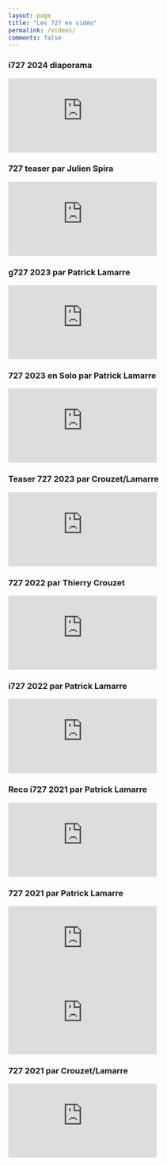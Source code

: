 ```yaml
---
layout: page
title: "Les 727 en vidéo"
permalink: /videos/
comments: false
---
```



### i727 2024 diaporama

<div class="video"><iframe src="https://www.youtube.com/embed/65u6gU2clEg?si=sMVJ14IKA-wS83vz" title="YouTube video player" frameborder="0" allow="accelerometer; autoplay; clipboard-write; encrypted-media; gyroscope; picture-in-picture; web-share" allowfullscreen></iframe></div>

### 727 teaser par Julien Spira

<div class="video"><iframe class="video" src="https://www.youtube.com/embed/N3Sw130kj1o?si=bAfq-sYp6jxFlPzt" title="YouTube video player" frameborder="0" allow="accelerometer; autoplay; clipboard-write; encrypted-media; gyroscope; picture-in-picture; web-share" allowfullscreen></iframe></div>

### g727 2023 par Patrick Lamarre

<div class="video"><iframe class="video" src="https://www.youtube.com/embed/Bo42Ue6Qtvk?si=k_lsPyRZWOE4hf1n" title="YouTube video player" frameborder="0" allow="accelerometer; autoplay; clipboard-write; encrypted-media; gyroscope; picture-in-picture; web-share" allowfullscreen></iframe></div>

### 727 2023 en Solo par Patrick Lamarre
<div class="video"><iframe class="video" src="https://www.youtube.com/embed/PzbZjQmNVEQ?si=NFQBWEg0Sz9Av4lr" title="YouTube video player" frameborder="0" all ow="accelerometer; autoplay; clipboard-write; encrypted-media; gyroscope; picture-in-picture; web-share" allowfullscreen></iframe></div>

### Teaser 727 2023 par Crouzet/Lamarre

<div class="video"><iframe class="video" src="https://www.youtube.com/embed/GmXJpr1n7FQ?si=xMhgQw-pTMfZzk0-" title="YouTube video player" frameborder="0" allow="accelerometer; autoplay; clipboard-write; encrypted-media; gyroscope; picture-in-picture; web-share" allowfullscreen></iframe></div>

### 727 2022 par Thierry Crouzet

<div class="video"><iframe class="video" src="https://www.youtube.com/embed/HOPULxl3c_8" title="YouTube video player" frameborder="0" allow="accelerometer; autoplay; clipboard-write; encrypted-media; gyroscope; picture-in-picture" allowfullscreen></iframe></div>

### i727 2022 par Patrick Lamarre

<div class="video"><iframe class="video" src="https://www.youtube.com/embed/mLG9Mg06Lf8" title="YouTube video player" frameborder="0" allow="accelerometer; autoplay; clipboard-write; encrypted-media; gyroscope; picture-in-picture" allowfullscreen></iframe></div>

### Reco i727 2021 par Patrick Lamarre

<div class="video"><iframe class="video" src="https://www.youtube.com/embed/UXg0Dkxe26M?si=_-bVrwG3pw67gl6p" title="YouTube video player" frameborder="0" allow="accelerometer; autoplay; clipboard-write; encrypted-media; gyroscope; picture-in-picture; web-share" allowfullscreen></iframe></div>

### 727 2021 par Patrick Lamarre

<div class="video"><iframe class="video" src="https://www.youtube.com/embed/OMEFrbB_vJc?si=W8NtoXPjBugR4g92" title="YouTube video player" frameborder="0" allow="accelerometer; autoplay; clipboard-write; encrypted-media; gyroscope; picture-in-picture; web-share" allowfullscreen></iframe></div>

<div class="video"><iframe class="video" src="https://www.youtube.com/embed/43gdhi_bIOQ?si=L1rcm_EFWwsZsrg1" title="YouTube video player" frameborder="0" allow="accelerometer; autoplay; clipboard-write; encrypted-media; gyroscope; picture-in-picture; web-share" allowfullscreen></iframe></div>

### 727 2021 par Crouzet/Lamarre

<div class="video"><iframe class="video" src="https://www.youtube.com/embed/dsf6yhWoETE" title="YouTube video player" frameborder="0" allow="accelerometer; autoplay; clipboard-write; encrypted-media; gyroscope; picture-in-picture" allowfullscreen></iframe></div>
